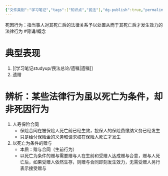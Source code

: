 ```yaml
---
{"文件类别":"学习笔记","tags":["知识点","民法"],"dg-publish":true,"permalink":"/学习笔记studyup/民法总论/死因行为/","dgPassFrontmatter":true,"created":"2024-09-13T08:53:45.534+08:00","updated":"2024-11-16T20:28:46.092+08:00"}
---
```


死因行为：指当事人对其死亡后的法律关系予以处置从而于其死亡后才发生效力的法律行为 #背诵/概念 
# 典型表现
1. [[学习笔记studyup/民法总论/遗嘱\|遗嘱]]
2. 遗赠
# 辨析：某些法律行为虽以死亡为条件，却非死因行为
1. 人寿保险合同
	- 保险合同在被保险人死亡前已经生效，投保人的保险费缴纳义务已经发生
	- 只是给付保险金的义务和请求权在保险人死亡才发生
2. 以死亡为条件的赠与
	- 本质：赠与合同（生前行为）
	- 以死亡为条件的赠与需要赠与人在生前和受赠人达成赠与合意，赠与人死亡后，如果受赠人依然生存，则赠与合同即刻发生效力，无需受赠人另行表示接受赠与